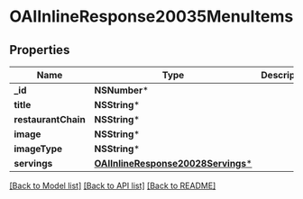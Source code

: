 # OAIInlineResponse20035MenuItems

## Properties
Name | Type | Description | Notes
------------ | ------------- | ------------- | -------------
**_id** | **NSNumber*** |  | 
**title** | **NSString*** |  | 
**restaurantChain** | **NSString*** |  | 
**image** | **NSString*** |  | 
**imageType** | **NSString*** |  | 
**servings** | [**OAIInlineResponse20028Servings***](OAIInlineResponse20028Servings.md) |  | [optional] 

[[Back to Model list]](../README.md#documentation-for-models) [[Back to API list]](../README.md#documentation-for-api-endpoints) [[Back to README]](../README.md)



